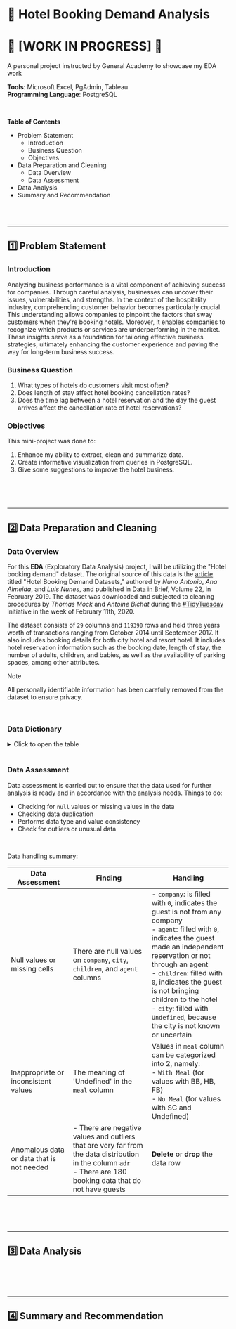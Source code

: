 # 🏨 Hotel Booking Demand Analysis
# 🚧 [WORK IN PROGRESS] 🚧
A personal project instructed by General Academy to showcase my EDA work <br>

**Tools**: Microsoft Excel, PgAdmin, Tableau <br>
**Programming Language**: PostgreSQL <br>
<!--Dataset: [Kaggle open dataset](https://www.kaggle.com/datasets/mojtaba142/hotel-booking)--> <br>

**Table of Contents**
- Problem Statement
    - Introduction
    - Business Question
    - Objectives
- Data Preparation and Cleaning
    - Data Overview
    - Data Assessment
- Data Analysis
- Summary and Recommendation

<br>
<br>

----

## 1️⃣ Problem Statement

### Introduction
Analyzing business performance is a vital component of achieving success for companies. Through careful analysis, businesses can uncover their issues, vulnerabilities, and strengths. In the context of the hospitality industry, comprehending customer behavior becomes particularly crucial. This understanding allows companies to pinpoint the factors that sway customers when they're booking hotels. Moreover, it enables companies to recognize which products or services are underperforming in the market. These insights serve as a foundation for tailoring effective business strategies, ultimately enhancing the customer experience and paving the way for long-term business success.

### Business Question
1. What types of hotels do customers visit most often?
2. Does length of stay affect hotel booking cancellation rates?
3. Does the time lag between a hotel reservation and the day the guest arrives affect the cancellation rate of hotel reservations?

### Objectives
This mini-project was done to:
1. Enhance my ability to extract, clean and summarize data.
2. Create informative visualization from queries in PostgreSQL.
3. Give some suggestions to improve the hotel business.

<br>
<br>
<br>

----

## 2️⃣ Data Preparation and Cleaning

### Data Overview
For this **EDA** (Exploratory Data Analysis) project, I will be utilizing the "Hotel booking demand" dataset. The original source of this data is the [article](https://www.sciencedirect.com/science/article/pii/S2352340918315191) titled "Hotel Booking Demand Datasets," authored by *Nuno Antonio*, *Ana Almeida*, and *Luis Nunes*, and published in [Data in Brief](https://www.sciencedirect.com/journal/data-in-brief), Volume 22, in February 2019. The dataset was downloaded and subjected to cleaning procedures by *Thomas Mock* and *Antoine Bichat* during the [#TidyTuesday](https://github.com/rfordatascience/tidytuesday/tree/master/data/2020/2020-02-11) initiative in the week of February 11th, 2020.

The dataset consists of `29` columns and `119390` rows and held three years worth of transactions ranging from October 2014 until September 2017. It also includes booking details for both city hotel and resort hotel. It includes hotel reservation information such as the booking date, length of stay, the number of adults, children, and babies, as well as the availability of parking spaces, among other attributes.

> [!NOTE] 
> All personally identifiable information has been carefully removed from the dataset to ensure privacy.

<br>

### Data Dictionary
<details>

<summary>Click to open the table</summary>
<br>

|Column name                    |Datatype  |Description |
|:------------------------------|:--------:|:-----------|
|hotel                          |character | Hotel types (`Resort Hotel` or `City Hotel`) |
|is_canceled                    |double    | Value indicating if the booking was canceled (`1`) or not (`0`) |
|lead_time                      |double    | Number of days that elapsed between the entering date of the booking into the PMS and the arrival date |
|arrival_date_year              |double    | Year of arrival date|
|arrival_date_month             |character | Month of arrival date|
|arrival_date_week_number       |double    | Week number of year for arrival date|
|arrival_date_day_of_month      |double    | Day of arrival date|
|stays_in_weekend_nights        |double    | Number of weekend nights (Saturday or Sunday) the guest stayed or booked to stay at the hotel |
|stays_in_week_nights           |double    |  Number of week nights (Monday to Friday) the guest stayed or booked to stay at the hotel|
|adults                         |double    | Number of adults|
|children                       |double    | Number of children|
|babies                         |double    |Number of babies |
|meal                           |character | Type of meal booked. Categories are presented in standard hospitality meal packages: <br>`BB` – Bed & Breakfast <br> `HB` – Half board (breakfast and one other meal – usually dinner) <br> `FB` – Full board (breakfast, lunch and dinner) <br> `SC` – Self Catering (no meal package) |
|country                        |character | Country of origin. Categories are represented in the `ISO 3155–3:2013` format |
|market_segment                 |character | Market segment designation, in categories. <br> – `TA` means "Travel Agents" <br> – `TO` means "Tour Operators" |
|distribution_channel           |character | Booking distribution channel. <br> – `TA` means "Travel Agents" <br> – `TO` means "Tour Operators" |
|is_repeated_guest              |double    | Value indicating if the booking name was from a repeated guest (`1`) or not (`0`) |
|previous_cancellations         |double    | Number of previous bookings that were cancelled by the customer prior to the current booking |
|previous_bookings_not_canceled |double    | Number of previous bookings not cancelled by the customer prior to the current booking |
|reserved_room_type             |character | Code of room type reserved. Code is presented instead of designation for anonymity reasons |
|assigned_room_type             |character | Code for the type of room assigned to the booking. Sometimes the assigned room type differs from the reserved room type due to hotel operation reasons (e.g. overbooking) or by customer request. Code is presented instead of designation for anonymity reasons |
|booking_changes                |double    | Number of changes/amendments made to the booking from the moment the booking was entered on the PMS until the moment of check-in or cancellation|
|deposit_type                   |character | Indication on if the customer made a deposit to guarantee the booking. This variable can assume three categories:<br>`No Deposit` – no deposit was made<br>`Non Refund` – a deposit was made in the value of the total stay cost<br>`Refundable` – a deposit was made with a value under the total cost of stay. |
|agent                          |character | ID of the travel agency that made the booking |
|company                        |character | ID of the company/entity that made the booking or responsible for paying the booking. ID is presented instead of designation for anonymity reasons |
|days_in_waiting_list           |double    | Number of days the booking was in the waiting list before it was confirmed to the customer |
|customer_type                  |character | Type of booking, assuming one of four categories:<br>`Contract` – when the booking has an allotment or other type of contract associated to it<br>`Group` – when the booking is associated to a group;<br>`Transient` – when the booking is not part of a group or contract, and is not associated to other transient booking<br>`Transient-party` – when the booking is transient, but is associated to at least other transient booking|
|adr                            |double    | Average Daily Rate as defined by dividing the sum of all lodging transactions by the total number of staying nights |
|required_car_parking_spaces    |double    | Number of car parking spaces required by the customer |
|total_of_special_requests      |double    | Number of special requests made by the customer (e.g. twin bed or high floor)|
|reservation_status             |character | Reservation last status, assuming one of three categories:<br>`Canceled` – booking was canceled by the customer<br>`Check-Out` – customer has checked in but already departed<br>`No-Show` – customer did not check-in and did inform the hotel of the reason why |
|reservation_status_date        |double    | Date at which the last status was set. This variable can be used in conjunction with the ReservationStatus to understand when was the booking canceled or when did the customer checked-out of the hotel |

</details>

<br> 

### Data Assessment
Data assessment is carried out to ensure that the data used for further analysis is ready and in accordance with the analysis needs. Things to do:

- Checking for `null` values ​​or missing values ​​in the data
- Checking data duplication
- Performs data type and value consistency
- Check for outliers or unusual data

<br>

Data handling summary:

| Data Assessment | Finding | Handling |
| --------------- | ------- | -------- |
| Null values or missing cells | There are null values ​​on `company`, `city`, `children`, and `agent` columns | - `company`: is filled with `0`, indicates the guest is not from any company <br> - `agent`: filled with `0`, indicates the guest made an independent reservation or not through an agent <br> - `children`: filled with `0`, indicates the guest is not bringing children to the hotel<br> - `city`: filled with `Undefined`, because the city is not known or uncertain |
Inappropriate or inconsistent values | 	The meaning of 'Undefined' in the `meal` column | Values in `meal` column ​​can be categorized into 2, namely: <br> - `With Meal` (for values with BB, HB, FB) <br> - `No Meal` (for values with SC and Undefined)
Anomalous data or data that is not needed | - There are negative values ​​and outliers that are very far from the data distribution in the column `adr` <br> - There are 180 booking data that do not have guests | **Delete** or **drop** the data row

<br>
<br>
<br>

----

## 3️⃣ Data Analysis


<br>
<br>
<br>

----

## 4️⃣ Summary and Recommendation